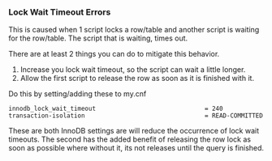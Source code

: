 ### Lock Wait Timeout Errors
This is caused when 1 script locks a row/table and another script is waiting for the row/table. The script that is waiting, times out.

There are at least 2 things you can do to mitigate this behavior.
1. Increase you lock wait timeout, so the script can wait a little longer.
2. Allow the first script to release the row as soon as it is finished with it.

Do this by setting/adding these to my.cnf
```
innodb_lock_wait_timeout                              = 240
transaction-isolation                                 = READ-COMMITTED
```

These are both InnoDB settings are will reduce the occurrence of lock wait timeouts. The second has the added benefit of releasing the row lock as soon as possible where without it, its not releases until the query is finished.